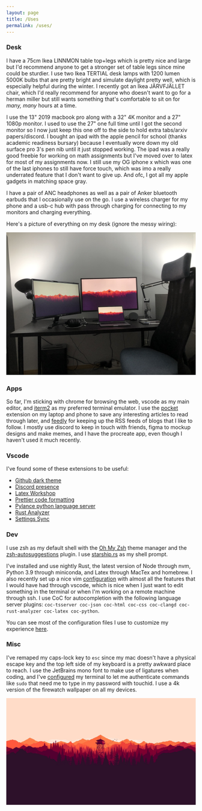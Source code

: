 ```yaml
---
layout: page
title: /Uses
permalink: /uses/
---
```


### Desk

I have a 75cm Ikea LINNMON table top+legs which is pretty nice and large but I'd recommend anyone to get a stronger set of table legs since mine could be sturdier. I use two Ikea TERTIAL desk lamps with 1200 lumen 5000K bulbs that are pretty bright and simulate daylight pretty well, which is especially helpful during the winter. I recently got an Ikea JÄRVFJÄLLET chair, which I'd really recommend for anyone who doesn't want to go for a herman miller but still wants something that's comfortable to sit on for _many, many_ hours at a time.

I use the 13" 2019 macbook pro along with a 32" 4K monitor and a 27" 1080p monitor. I used to use the 27" one full time until I got the second monitor so I now just keep this one off to the side to hold extra tabs/arxiv papers/discord. I bought an ipad with the apple pencil for school (thanks academic readiness bursary) because I eventually wore down my old surface pro 3's pen nib until it just stopped working. The ipad was a really good freebie for working on math assignments but I've moved over to latex for most of my assignments now. I still use my OG iphone x which was one of the last iphones to still have force touch, which was imo a really underrated feature that I don't want to give up. And ofc, I got all my apple gadgets in matching space gray.

I have a pair of ANC headphones as well as a pair of Anker bluetooth earbuds that I occasionally use on the go. I use a wireless charger for my phone and a usb-c hub with pass through charging for connecting to my monitors and charging everything.

Here's a picture of everything on my desk (ignore the messy wiring):

![desk](../images/desk.jpg)

### Apps

So far, I'm sticking with chrome for browsing the web, vscode as my main editor, and [iterm2](https://iterm2.com/) as my preferred terminal emulator. I use the [pocket](https://getpocket.com/) extension on my laptop and phone to save any interesting articles to read through later, and [feedly](https://feedly.com/) for keeping up the RSS feeds of blogs that I like to follow. I mostly use discord to keep in touch with friends, figma to mockup designs and make memes, and I have the procreate app, even though I haven't used it much recently.

### Vscode

I've found some of these extensions to be useful:

-   [Github dark theme](https://marketplace.visualstudio.com/items?itemName=GitHub.github-vscode-theme)
-   [Discord presence](https://marketplace.visualstudio.com/items?itemName=icrawl.discord-vscode)
-   [Latex Workshop](https://marketplace.visualstudio.com/items?itemName=James-Yu.latex-workshop)
-   [Prettier code formatting](https://marketplace.visualstudio.com/items?itemName=esbenp.prettier-vscode)
-   [Pylance python language server](https://marketplace.visualstudio.com/items?itemName=ms-python.vscode-pylance)
-   [Rust Analyzer](https://marketplace.visualstudio.com/items?itemName=matklad.rust-analyzer)
-   [Settings Sync](https://marketplace.visualstudio.com/items?itemName=Shan.code-settings-sync)

### Dev

I use zsh as my default shell with the [Oh My Zsh](https://github.com/ohmyzsh/ohmyzsh) theme manager and the [zsh-autosuggestions](https://github.com/zsh-users/zsh-autosuggestions) plugin. I use [starship.rs](https://starship.rs) as my shell prompt.

I've installed and use nightly Rust, the latest version of Node through nvm, Python 3.9 through miniconda, and Latex through MacTex and homebrew. I also recently set up a nice vim [configuration](https://github.com/bkkaggle/dotfiles) with almost all the features that I would have had through vscode, which is nice when I just want to edit something in the terminal or when I'm working on a remote machine through ssh. I use CoC for autocompletion with the following language server plugins: `coc-tsserver coc-json coc-html coc-css coc-clangd coc-rust-analyzer coc-latex coc-python`.

You can see most of the configuration files I use to customize my experience [here](https://github.com/bkkaggle/dotfiles).

### Misc

I've remaped my caps-lock key to `esc` since my mac doesn't have a physical escape key and the top left side of my keyboard is a pretty awkward place to reach. I use the JetBrains mono font to make use of ligatures when coding, and I've [configured](https://apple.stackexchange.com/questions/259093/can-touch-id-for-the-mac-touch-bar-authenticate-sudo-users-and-admin-privileges/306324#306324) my terminal to let me authenticate commands like `sudo` that need me to type in my password with touchid. I use a 4k version of the firewatch wallpaper on all my devices.

![firewatch wallpaper](../images/wallpaper.jpg)
